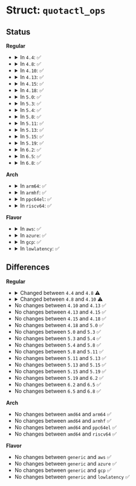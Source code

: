 # Struct: <code>quotactl_ops</code>

## Status
<b>Regular</b>
<ul>
<li>
<details>
<summary>In <code>4.4</code>: ✅</summary>

```c
struct quotactl_ops {
    int (*quota_on)(struct super_block *, int, int, struct path *);
    int (*quota_off)(struct super_block *, int);
    int (*quota_enable)(struct super_block *, unsigned int);
    int (*quota_disable)(struct super_block *, unsigned int);
    int (*quota_sync)(struct super_block *, int);
    int (*set_info)(struct super_block *, int, struct qc_info *);
    int (*get_dqblk)(struct super_block *, struct kqid, struct qc_dqblk *);
    int (*set_dqblk)(struct super_block *, struct kqid, struct qc_dqblk *);
    int (*get_state)(struct super_block *, struct qc_state *);
    int (*rm_xquota)(struct super_block *, unsigned int);
};
```
</details>
</li>
<li>
<details>
<summary>In <code>4.8</code>: ✅</summary>

```c
struct quotactl_ops {
    int (*quota_on)(struct super_block *, int, int, struct path *);
    int (*quota_off)(struct super_block *, int);
    int (*quota_enable)(struct super_block *, unsigned int);
    int (*quota_disable)(struct super_block *, unsigned int);
    int (*quota_sync)(struct super_block *, int);
    int (*set_info)(struct super_block *, int, struct qc_info *);
    int (*get_dqblk)(struct super_block *, struct kqid, struct qc_dqblk *);
    int (*get_nextdqblk)(struct super_block *, struct kqid *, struct qc_dqblk *);
    int (*set_dqblk)(struct super_block *, struct kqid, struct qc_dqblk *);
    int (*get_state)(struct super_block *, struct qc_state *);
    int (*rm_xquota)(struct super_block *, unsigned int);
};
```
</details>
</li>
<li>
<details>
<summary>In <code>4.10</code>: ✅</summary>

```c
struct quotactl_ops {
    int (*quota_on)(struct super_block *, int, int, const struct path *);
    int (*quota_off)(struct super_block *, int);
    int (*quota_enable)(struct super_block *, unsigned int);
    int (*quota_disable)(struct super_block *, unsigned int);
    int (*quota_sync)(struct super_block *, int);
    int (*set_info)(struct super_block *, int, struct qc_info *);
    int (*get_dqblk)(struct super_block *, struct kqid, struct qc_dqblk *);
    int (*get_nextdqblk)(struct super_block *, struct kqid *, struct qc_dqblk *);
    int (*set_dqblk)(struct super_block *, struct kqid, struct qc_dqblk *);
    int (*get_state)(struct super_block *, struct qc_state *);
    int (*rm_xquota)(struct super_block *, unsigned int);
};
```
</details>
</li>
<li>
<details>
<summary>In <code>4.13</code>: ✅</summary>

```c
struct quotactl_ops {
    int (*quota_on)(struct super_block *, int, int, const struct path *);
    int (*quota_off)(struct super_block *, int);
    int (*quota_enable)(struct super_block *, unsigned int);
    int (*quota_disable)(struct super_block *, unsigned int);
    int (*quota_sync)(struct super_block *, int);
    int (*set_info)(struct super_block *, int, struct qc_info *);
    int (*get_dqblk)(struct super_block *, struct kqid, struct qc_dqblk *);
    int (*get_nextdqblk)(struct super_block *, struct kqid *, struct qc_dqblk *);
    int (*set_dqblk)(struct super_block *, struct kqid, struct qc_dqblk *);
    int (*get_state)(struct super_block *, struct qc_state *);
    int (*rm_xquota)(struct super_block *, unsigned int);
};
```
</details>
</li>
<li>
<details>
<summary>In <code>4.15</code>: ✅</summary>

```c
struct quotactl_ops {
    int (*quota_on)(struct super_block *, int, int, const struct path *);
    int (*quota_off)(struct super_block *, int);
    int (*quota_enable)(struct super_block *, unsigned int);
    int (*quota_disable)(struct super_block *, unsigned int);
    int (*quota_sync)(struct super_block *, int);
    int (*set_info)(struct super_block *, int, struct qc_info *);
    int (*get_dqblk)(struct super_block *, struct kqid, struct qc_dqblk *);
    int (*get_nextdqblk)(struct super_block *, struct kqid *, struct qc_dqblk *);
    int (*set_dqblk)(struct super_block *, struct kqid, struct qc_dqblk *);
    int (*get_state)(struct super_block *, struct qc_state *);
    int (*rm_xquota)(struct super_block *, unsigned int);
};
```
</details>
</li>
<li>
<details>
<summary>In <code>4.18</code>: ✅</summary>

```c
struct quotactl_ops {
    int (*quota_on)(struct super_block *, int, int, const struct path *);
    int (*quota_off)(struct super_block *, int);
    int (*quota_enable)(struct super_block *, unsigned int);
    int (*quota_disable)(struct super_block *, unsigned int);
    int (*quota_sync)(struct super_block *, int);
    int (*set_info)(struct super_block *, int, struct qc_info *);
    int (*get_dqblk)(struct super_block *, struct kqid, struct qc_dqblk *);
    int (*get_nextdqblk)(struct super_block *, struct kqid *, struct qc_dqblk *);
    int (*set_dqblk)(struct super_block *, struct kqid, struct qc_dqblk *);
    int (*get_state)(struct super_block *, struct qc_state *);
    int (*rm_xquota)(struct super_block *, unsigned int);
};
```
</details>
</li>
<li>
<details>
<summary>In <code>5.0</code>: ✅</summary>

```c
struct quotactl_ops {
    int (*quota_on)(struct super_block *, int, int, const struct path *);
    int (*quota_off)(struct super_block *, int);
    int (*quota_enable)(struct super_block *, unsigned int);
    int (*quota_disable)(struct super_block *, unsigned int);
    int (*quota_sync)(struct super_block *, int);
    int (*set_info)(struct super_block *, int, struct qc_info *);
    int (*get_dqblk)(struct super_block *, struct kqid, struct qc_dqblk *);
    int (*get_nextdqblk)(struct super_block *, struct kqid *, struct qc_dqblk *);
    int (*set_dqblk)(struct super_block *, struct kqid, struct qc_dqblk *);
    int (*get_state)(struct super_block *, struct qc_state *);
    int (*rm_xquota)(struct super_block *, unsigned int);
};
```
</details>
</li>
<li>
<details>
<summary>In <code>5.3</code>: ✅</summary>

```c
struct quotactl_ops {
    int (*quota_on)(struct super_block *, int, int, const struct path *);
    int (*quota_off)(struct super_block *, int);
    int (*quota_enable)(struct super_block *, unsigned int);
    int (*quota_disable)(struct super_block *, unsigned int);
    int (*quota_sync)(struct super_block *, int);
    int (*set_info)(struct super_block *, int, struct qc_info *);
    int (*get_dqblk)(struct super_block *, struct kqid, struct qc_dqblk *);
    int (*get_nextdqblk)(struct super_block *, struct kqid *, struct qc_dqblk *);
    int (*set_dqblk)(struct super_block *, struct kqid, struct qc_dqblk *);
    int (*get_state)(struct super_block *, struct qc_state *);
    int (*rm_xquota)(struct super_block *, unsigned int);
};
```
</details>
</li>
<li>
<details>
<summary>In <code>5.4</code>: ✅</summary>

```c
struct quotactl_ops {
    int (*quota_on)(struct super_block *, int, int, const struct path *);
    int (*quota_off)(struct super_block *, int);
    int (*quota_enable)(struct super_block *, unsigned int);
    int (*quota_disable)(struct super_block *, unsigned int);
    int (*quota_sync)(struct super_block *, int);
    int (*set_info)(struct super_block *, int, struct qc_info *);
    int (*get_dqblk)(struct super_block *, struct kqid, struct qc_dqblk *);
    int (*get_nextdqblk)(struct super_block *, struct kqid *, struct qc_dqblk *);
    int (*set_dqblk)(struct super_block *, struct kqid, struct qc_dqblk *);
    int (*get_state)(struct super_block *, struct qc_state *);
    int (*rm_xquota)(struct super_block *, unsigned int);
};
```
</details>
</li>
<li>
<details>
<summary>In <code>5.8</code>: ✅</summary>

```c
struct quotactl_ops {
    int (*quota_on)(struct super_block *, int, int, const struct path *);
    int (*quota_off)(struct super_block *, int);
    int (*quota_enable)(struct super_block *, unsigned int);
    int (*quota_disable)(struct super_block *, unsigned int);
    int (*quota_sync)(struct super_block *, int);
    int (*set_info)(struct super_block *, int, struct qc_info *);
    int (*get_dqblk)(struct super_block *, struct kqid, struct qc_dqblk *);
    int (*get_nextdqblk)(struct super_block *, struct kqid *, struct qc_dqblk *);
    int (*set_dqblk)(struct super_block *, struct kqid, struct qc_dqblk *);
    int (*get_state)(struct super_block *, struct qc_state *);
    int (*rm_xquota)(struct super_block *, unsigned int);
};
```
</details>
</li>
<li>
<details>
<summary>In <code>5.11</code>: ✅</summary>

```c
struct quotactl_ops {
    int (*quota_on)(struct super_block *, int, int, const struct path *);
    int (*quota_off)(struct super_block *, int);
    int (*quota_enable)(struct super_block *, unsigned int);
    int (*quota_disable)(struct super_block *, unsigned int);
    int (*quota_sync)(struct super_block *, int);
    int (*set_info)(struct super_block *, int, struct qc_info *);
    int (*get_dqblk)(struct super_block *, struct kqid, struct qc_dqblk *);
    int (*get_nextdqblk)(struct super_block *, struct kqid *, struct qc_dqblk *);
    int (*set_dqblk)(struct super_block *, struct kqid, struct qc_dqblk *);
    int (*get_state)(struct super_block *, struct qc_state *);
    int (*rm_xquota)(struct super_block *, unsigned int);
};
```
</details>
</li>
<li>
<details>
<summary>In <code>5.13</code>: ✅</summary>

```c
struct quotactl_ops {
    int (*quota_on)(struct super_block *, int, int, const struct path *);
    int (*quota_off)(struct super_block *, int);
    int (*quota_enable)(struct super_block *, unsigned int);
    int (*quota_disable)(struct super_block *, unsigned int);
    int (*quota_sync)(struct super_block *, int);
    int (*set_info)(struct super_block *, int, struct qc_info *);
    int (*get_dqblk)(struct super_block *, struct kqid, struct qc_dqblk *);
    int (*get_nextdqblk)(struct super_block *, struct kqid *, struct qc_dqblk *);
    int (*set_dqblk)(struct super_block *, struct kqid, struct qc_dqblk *);
    int (*get_state)(struct super_block *, struct qc_state *);
    int (*rm_xquota)(struct super_block *, unsigned int);
};
```
</details>
</li>
<li>
<details>
<summary>In <code>5.15</code>: ✅</summary>

```c
struct quotactl_ops {
    int (*quota_on)(struct super_block *, int, int, const struct path *);
    int (*quota_off)(struct super_block *, int);
    int (*quota_enable)(struct super_block *, unsigned int);
    int (*quota_disable)(struct super_block *, unsigned int);
    int (*quota_sync)(struct super_block *, int);
    int (*set_info)(struct super_block *, int, struct qc_info *);
    int (*get_dqblk)(struct super_block *, struct kqid, struct qc_dqblk *);
    int (*get_nextdqblk)(struct super_block *, struct kqid *, struct qc_dqblk *);
    int (*set_dqblk)(struct super_block *, struct kqid, struct qc_dqblk *);
    int (*get_state)(struct super_block *, struct qc_state *);
    int (*rm_xquota)(struct super_block *, unsigned int);
};
```
</details>
</li>
<li>
<details>
<summary>In <code>5.19</code>: ✅</summary>

```c
struct quotactl_ops {
    int (*quota_on)(struct super_block *, int, int, const struct path *);
    int (*quota_off)(struct super_block *, int);
    int (*quota_enable)(struct super_block *, unsigned int);
    int (*quota_disable)(struct super_block *, unsigned int);
    int (*quota_sync)(struct super_block *, int);
    int (*set_info)(struct super_block *, int, struct qc_info *);
    int (*get_dqblk)(struct super_block *, struct kqid, struct qc_dqblk *);
    int (*get_nextdqblk)(struct super_block *, struct kqid *, struct qc_dqblk *);
    int (*set_dqblk)(struct super_block *, struct kqid, struct qc_dqblk *);
    int (*get_state)(struct super_block *, struct qc_state *);
    int (*rm_xquota)(struct super_block *, unsigned int);
};
```
</details>
</li>
<li>
<details>
<summary>In <code>6.2</code>: ✅</summary>

```c
struct quotactl_ops {
    int (*quota_on)(struct super_block *, int, int, const struct path *);
    int (*quota_off)(struct super_block *, int);
    int (*quota_enable)(struct super_block *, unsigned int);
    int (*quota_disable)(struct super_block *, unsigned int);
    int (*quota_sync)(struct super_block *, int);
    int (*set_info)(struct super_block *, int, struct qc_info *);
    int (*get_dqblk)(struct super_block *, struct kqid, struct qc_dqblk *);
    int (*get_nextdqblk)(struct super_block *, struct kqid *, struct qc_dqblk *);
    int (*set_dqblk)(struct super_block *, struct kqid, struct qc_dqblk *);
    int (*get_state)(struct super_block *, struct qc_state *);
    int (*rm_xquota)(struct super_block *, unsigned int);
};
```
</details>
</li>
<li>
<details>
<summary>In <code>6.5</code>: ✅</summary>

```c
struct quotactl_ops {
    int (*quota_on)(struct super_block *, int, int, const struct path *);
    int (*quota_off)(struct super_block *, int);
    int (*quota_enable)(struct super_block *, unsigned int);
    int (*quota_disable)(struct super_block *, unsigned int);
    int (*quota_sync)(struct super_block *, int);
    int (*set_info)(struct super_block *, int, struct qc_info *);
    int (*get_dqblk)(struct super_block *, struct kqid, struct qc_dqblk *);
    int (*get_nextdqblk)(struct super_block *, struct kqid *, struct qc_dqblk *);
    int (*set_dqblk)(struct super_block *, struct kqid, struct qc_dqblk *);
    int (*get_state)(struct super_block *, struct qc_state *);
    int (*rm_xquota)(struct super_block *, unsigned int);
};
```
</details>
</li>
<li>
<details>
<summary>In <code>6.8</code>: ✅</summary>

```c
struct quotactl_ops {
    int (*quota_on)(struct super_block *, int, int, const struct path *);
    int (*quota_off)(struct super_block *, int);
    int (*quota_enable)(struct super_block *, unsigned int);
    int (*quota_disable)(struct super_block *, unsigned int);
    int (*quota_sync)(struct super_block *, int);
    int (*set_info)(struct super_block *, int, struct qc_info *);
    int (*get_dqblk)(struct super_block *, struct kqid, struct qc_dqblk *);
    int (*get_nextdqblk)(struct super_block *, struct kqid *, struct qc_dqblk *);
    int (*set_dqblk)(struct super_block *, struct kqid, struct qc_dqblk *);
    int (*get_state)(struct super_block *, struct qc_state *);
    int (*rm_xquota)(struct super_block *, unsigned int);
};
```
</details>
</li>
</ul>
<b>Arch</b>
<ul>
<li>
<details>
<summary>In <code>arm64</code>: ✅</summary>

```c
struct quotactl_ops {
    int (*quota_on)(struct super_block *, int, int, const struct path *);
    int (*quota_off)(struct super_block *, int);
    int (*quota_enable)(struct super_block *, unsigned int);
    int (*quota_disable)(struct super_block *, unsigned int);
    int (*quota_sync)(struct super_block *, int);
    int (*set_info)(struct super_block *, int, struct qc_info *);
    int (*get_dqblk)(struct super_block *, struct kqid, struct qc_dqblk *);
    int (*get_nextdqblk)(struct super_block *, struct kqid *, struct qc_dqblk *);
    int (*set_dqblk)(struct super_block *, struct kqid, struct qc_dqblk *);
    int (*get_state)(struct super_block *, struct qc_state *);
    int (*rm_xquota)(struct super_block *, unsigned int);
};
```
</details>
</li>
<li>
<details>
<summary>In <code>armhf</code>: ✅</summary>

```c
struct quotactl_ops {
    int (*quota_on)(struct super_block *, int, int, const struct path *);
    int (*quota_off)(struct super_block *, int);
    int (*quota_enable)(struct super_block *, unsigned int);
    int (*quota_disable)(struct super_block *, unsigned int);
    int (*quota_sync)(struct super_block *, int);
    int (*set_info)(struct super_block *, int, struct qc_info *);
    int (*get_dqblk)(struct super_block *, struct kqid, struct qc_dqblk *);
    int (*get_nextdqblk)(struct super_block *, struct kqid *, struct qc_dqblk *);
    int (*set_dqblk)(struct super_block *, struct kqid, struct qc_dqblk *);
    int (*get_state)(struct super_block *, struct qc_state *);
    int (*rm_xquota)(struct super_block *, unsigned int);
};
```
</details>
</li>
<li>
<details>
<summary>In <code>ppc64el</code>: ✅</summary>

```c
struct quotactl_ops {
    int (*quota_on)(struct super_block *, int, int, const struct path *);
    int (*quota_off)(struct super_block *, int);
    int (*quota_enable)(struct super_block *, unsigned int);
    int (*quota_disable)(struct super_block *, unsigned int);
    int (*quota_sync)(struct super_block *, int);
    int (*set_info)(struct super_block *, int, struct qc_info *);
    int (*get_dqblk)(struct super_block *, struct kqid, struct qc_dqblk *);
    int (*get_nextdqblk)(struct super_block *, struct kqid *, struct qc_dqblk *);
    int (*set_dqblk)(struct super_block *, struct kqid, struct qc_dqblk *);
    int (*get_state)(struct super_block *, struct qc_state *);
    int (*rm_xquota)(struct super_block *, unsigned int);
};
```
</details>
</li>
<li>
<details>
<summary>In <code>riscv64</code>: ✅</summary>

```c
struct quotactl_ops {
    int (*quota_on)(struct super_block *, int, int, const struct path *);
    int (*quota_off)(struct super_block *, int);
    int (*quota_enable)(struct super_block *, unsigned int);
    int (*quota_disable)(struct super_block *, unsigned int);
    int (*quota_sync)(struct super_block *, int);
    int (*set_info)(struct super_block *, int, struct qc_info *);
    int (*get_dqblk)(struct super_block *, struct kqid, struct qc_dqblk *);
    int (*get_nextdqblk)(struct super_block *, struct kqid *, struct qc_dqblk *);
    int (*set_dqblk)(struct super_block *, struct kqid, struct qc_dqblk *);
    int (*get_state)(struct super_block *, struct qc_state *);
    int (*rm_xquota)(struct super_block *, unsigned int);
};
```
</details>
</li>
</ul>
<b>Flavor</b>
<ul>
<li>
<details>
<summary>In <code>aws</code>: ✅</summary>

```c
struct quotactl_ops {
    int (*quota_on)(struct super_block *, int, int, const struct path *);
    int (*quota_off)(struct super_block *, int);
    int (*quota_enable)(struct super_block *, unsigned int);
    int (*quota_disable)(struct super_block *, unsigned int);
    int (*quota_sync)(struct super_block *, int);
    int (*set_info)(struct super_block *, int, struct qc_info *);
    int (*get_dqblk)(struct super_block *, struct kqid, struct qc_dqblk *);
    int (*get_nextdqblk)(struct super_block *, struct kqid *, struct qc_dqblk *);
    int (*set_dqblk)(struct super_block *, struct kqid, struct qc_dqblk *);
    int (*get_state)(struct super_block *, struct qc_state *);
    int (*rm_xquota)(struct super_block *, unsigned int);
};
```
</details>
</li>
<li>
<details>
<summary>In <code>azure</code>: ✅</summary>

```c
struct quotactl_ops {
    int (*quota_on)(struct super_block *, int, int, const struct path *);
    int (*quota_off)(struct super_block *, int);
    int (*quota_enable)(struct super_block *, unsigned int);
    int (*quota_disable)(struct super_block *, unsigned int);
    int (*quota_sync)(struct super_block *, int);
    int (*set_info)(struct super_block *, int, struct qc_info *);
    int (*get_dqblk)(struct super_block *, struct kqid, struct qc_dqblk *);
    int (*get_nextdqblk)(struct super_block *, struct kqid *, struct qc_dqblk *);
    int (*set_dqblk)(struct super_block *, struct kqid, struct qc_dqblk *);
    int (*get_state)(struct super_block *, struct qc_state *);
    int (*rm_xquota)(struct super_block *, unsigned int);
};
```
</details>
</li>
<li>
<details>
<summary>In <code>gcp</code>: ✅</summary>

```c
struct quotactl_ops {
    int (*quota_on)(struct super_block *, int, int, const struct path *);
    int (*quota_off)(struct super_block *, int);
    int (*quota_enable)(struct super_block *, unsigned int);
    int (*quota_disable)(struct super_block *, unsigned int);
    int (*quota_sync)(struct super_block *, int);
    int (*set_info)(struct super_block *, int, struct qc_info *);
    int (*get_dqblk)(struct super_block *, struct kqid, struct qc_dqblk *);
    int (*get_nextdqblk)(struct super_block *, struct kqid *, struct qc_dqblk *);
    int (*set_dqblk)(struct super_block *, struct kqid, struct qc_dqblk *);
    int (*get_state)(struct super_block *, struct qc_state *);
    int (*rm_xquota)(struct super_block *, unsigned int);
};
```
</details>
</li>
<li>
<details>
<summary>In <code>lowlatency</code>: ✅</summary>

```c
struct quotactl_ops {
    int (*quota_on)(struct super_block *, int, int, const struct path *);
    int (*quota_off)(struct super_block *, int);
    int (*quota_enable)(struct super_block *, unsigned int);
    int (*quota_disable)(struct super_block *, unsigned int);
    int (*quota_sync)(struct super_block *, int);
    int (*set_info)(struct super_block *, int, struct qc_info *);
    int (*get_dqblk)(struct super_block *, struct kqid, struct qc_dqblk *);
    int (*get_nextdqblk)(struct super_block *, struct kqid *, struct qc_dqblk *);
    int (*set_dqblk)(struct super_block *, struct kqid, struct qc_dqblk *);
    int (*get_state)(struct super_block *, struct qc_state *);
    int (*rm_xquota)(struct super_block *, unsigned int);
};
```
</details>
</li>
</ul>

## Differences
<b>Regular</b>
<ul>
<li>
<details>
<summary>Changed between <code>4.4</code> and <code>4.8</code> ⚠️</summary>
<ul>
<li>
<b>Field added. </b>
<code>int (*get_nextdqblk)(struct super_block *, struct kqid *, struct qc_dqblk *)</code>
</li>
</ul>
</details>
</li>
<li>
<details>
<summary>Changed between <code>4.8</code> and <code>4.10</code> ⚠️</summary>
<ul>
<li>
<b>Field type changed. </b>
<code>int (*quota_on)(struct super_block *, int, int, struct path *)</code> ➡️ <code>int (*quota_on)(struct super_block *, int, int, const struct path *)</code>
</li>
</ul>
</details>
</li>
<li>
No changes between <code>4.10</code> and <code>4.13</code> ✅
</li>
<li>
No changes between <code>4.13</code> and <code>4.15</code> ✅
</li>
<li>
No changes between <code>4.15</code> and <code>4.18</code> ✅
</li>
<li>
No changes between <code>4.18</code> and <code>5.0</code> ✅
</li>
<li>
No changes between <code>5.0</code> and <code>5.3</code> ✅
</li>
<li>
No changes between <code>5.3</code> and <code>5.4</code> ✅
</li>
<li>
No changes between <code>5.4</code> and <code>5.8</code> ✅
</li>
<li>
No changes between <code>5.8</code> and <code>5.11</code> ✅
</li>
<li>
No changes between <code>5.11</code> and <code>5.13</code> ✅
</li>
<li>
No changes between <code>5.13</code> and <code>5.15</code> ✅
</li>
<li>
No changes between <code>5.15</code> and <code>5.19</code> ✅
</li>
<li>
No changes between <code>5.19</code> and <code>6.2</code> ✅
</li>
<li>
No changes between <code>6.2</code> and <code>6.5</code> ✅
</li>
<li>
No changes between <code>6.5</code> and <code>6.8</code> ✅
</li>
</ul>
<b>Arch</b>
<ul>
<li>
No changes between <code>amd64</code> and <code>arm64</code> ✅
</li>
<li>
No changes between <code>amd64</code> and <code>armhf</code> ✅
</li>
<li>
No changes between <code>amd64</code> and <code>ppc64el</code> ✅
</li>
<li>
No changes between <code>amd64</code> and <code>riscv64</code> ✅
</li>
</ul>
<b>Flavor</b>
<ul>
<li>
No changes between <code>generic</code> and <code>aws</code> ✅
</li>
<li>
No changes between <code>generic</code> and <code>azure</code> ✅
</li>
<li>
No changes between <code>generic</code> and <code>gcp</code> ✅
</li>
<li>
No changes between <code>generic</code> and <code>lowlatency</code> ✅
</li>
</ul>

